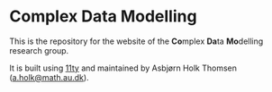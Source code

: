 # Complex Data Modelling

This is the repository for the website of the **Co**mplex **Da**ta **Mo**delling research group.

It is built using [11ty](https://www.11ty.dev/) and maintained by Asbjørn Holk Thomsen ([a.holk@math.au.dk](mailto:a.holk@math.au.dk)).
